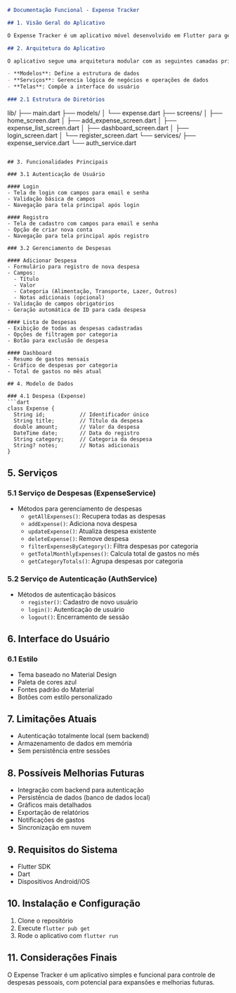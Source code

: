 ```markdown
# Documentação Funcional - Expense Tracker

## 1. Visão Geral do Aplicativo

O Expense Tracker é um aplicativo móvel desenvolvido em Flutter para gerenciamento de despesas pessoais. Permite aos usuários registrar, visualizar e analisar seus gastos de forma simples e intuitiva.

## 2. Arquitetura do Aplicativo

O aplicativo segue uma arquitetura modular com as seguintes camadas principais:

- **Modelos**: Define a estrutura de dados
- **Serviços**: Gerencia lógica de negócios e operações de dados
- **Telas**: Compõe a interface do usuário

### 2.1 Estrutura de Diretórios

```
lib/
├── main.dart
├── models/
│   └── expense.dart
├── screens/
│   ├── home_screen.dart
│   ├── add_expense_screen.dart
│   ├── expense_list_screen.dart
│   ├── dashboard_screen.dart
│   ├── login_screen.dart
│   └── register_screen.dart
└── services/
    ├── expense_service.dart
    └── auth_service.dart
```

## 3. Funcionalidades Principais

### 3.1 Autenticação de Usuário

#### Login
- Tela de login com campos para email e senha
- Validação básica de campos
- Navegação para tela principal após login

#### Registro
- Tela de cadastro com campos para email e senha
- Opção de criar nova conta
- Navegação para tela principal após registro

### 3.2 Gerenciamento de Despesas

#### Adicionar Despesa
- Formulário para registro de nova despesa
- Campos:
  - Título
  - Valor
  - Categoria (Alimentação, Transporte, Lazer, Outros)
  - Notas adicionais (opcional)
- Validação de campos obrigatórios
- Geração automática de ID para cada despesa

#### Lista de Despesas
- Exibição de todas as despesas cadastradas
- Opções de filtragem por categoria
- Botão para exclusão de despesa

#### Dashboard
- Resumo de gastos mensais
- Gráfico de despesas por categoria
- Total de gastos no mês atual

## 4. Modelo de Dados

### 4.1 Despesa (Expense)
```dart
class Expense {
  String id;           // Identificador único
  String title;        // Título da despesa
  double amount;       // Valor da despesa
  DateTime date;       // Data do registro
  String category;     // Categoria da despesa
  String? notes;       // Notas adicionais
}
```

## 5. Serviços

### 5.1 Serviço de Despesas (ExpenseService)
- Métodos para gerenciamento de despesas
  - `getAllExpenses()`: Recupera todas as despesas
  - `addExpense()`: Adiciona nova despesa
  - `updateExpense()`: Atualiza despesa existente
  - `deleteExpense()`: Remove despesa
  - `filterExpensesByCategory()`: Filtra despesas por categoria
  - `getTotalMonthlyExpenses()`: Calcula total de gastos no mês
  - `getCategoryTotals()`: Agrupa despesas por categoria

### 5.2 Serviço de Autenticação (AuthService)
- Métodos de autenticação básicos
  - `register()`: Cadastro de novo usuário
  - `login()`: Autenticação de usuário
  - `logout()`: Encerramento de sessão

## 6. Interface do Usuário

### 6.1 Estilo
- Tema baseado no Material Design
- Paleta de cores azul
- Fontes padrão do Material
- Botões com estilo personalizado

## 7. Limitações Atuais

- Autenticação totalmente local (sem backend)
- Armazenamento de dados em memória
- Sem persistência entre sessões

## 8. Possíveis Melhorias Futuras

- Integração com backend para autenticação
- Persistência de dados (banco de dados local)
- Gráficos mais detalhados
- Exportação de relatórios
- Notificações de gastos
- Sincronização em nuvem

## 9. Requisitos do Sistema

- Flutter SDK
- Dart
- Dispositivos Android/iOS

## 10. Instalação e Configuração

1. Clone o repositório
2. Execute `flutter pub get`
3. Rode o aplicativo com `flutter run`

## 11. Considerações Finais

O Expense Tracker é um aplicativo simples e funcional para controle de despesas pessoais, com potencial para expansões e melhorias futuras.
```
